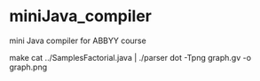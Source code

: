 # miniJava_compiler
mini Java compiler for ABBYY course


make
cat ../SamplesFactorial.java | ./parser
dot -Tpng graph.gv -o graph.png